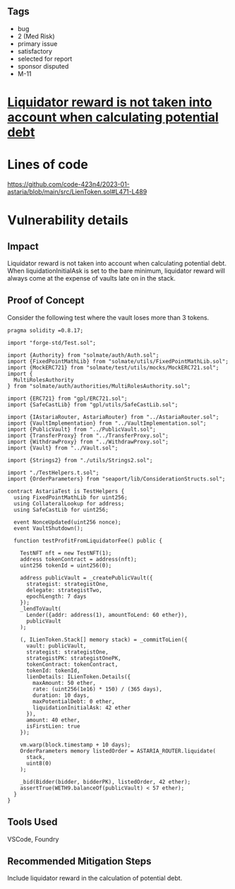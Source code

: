 ## Tags

- bug
- 2 (Med Risk)
- primary issue
- satisfactory
- selected for report
- sponsor disputed
- M-11

# [Liquidator reward is not taken into account when calculating potential debt](https://github.com/code-423n4/2023-01-astaria-findings/issues/400) 

# Lines of code

https://github.com/code-423n4/2023-01-astaria/blob/main/src/LienToken.sol#L471-L489


# Vulnerability details

## Impact
Liquidator reward is not taken into account when calculating potential debt. When liquidationInitialAsk is set to the bare minimum, liquidator reward will always come at the expense of vaults late on in the stack.

## Proof of Concept
Consider the following test where the vault loses more than 3 tokens.
```
pragma solidity =0.8.17;

import "forge-std/Test.sol";

import {Authority} from "solmate/auth/Auth.sol";
import {FixedPointMathLib} from "solmate/utils/FixedPointMathLib.sol";
import {MockERC721} from "solmate/test/utils/mocks/MockERC721.sol";
import {
  MultiRolesAuthority
} from "solmate/auth/authorities/MultiRolesAuthority.sol";

import {ERC721} from "gpl/ERC721.sol";
import {SafeCastLib} from "gpl/utils/SafeCastLib.sol";

import {IAstariaRouter, AstariaRouter} from "../AstariaRouter.sol";
import {VaultImplementation} from "../VaultImplementation.sol";
import {PublicVault} from "../PublicVault.sol";
import {TransferProxy} from "../TransferProxy.sol";
import {WithdrawProxy} from "../WithdrawProxy.sol";
import {Vault} from "../Vault.sol";

import {Strings2} from "./utils/Strings2.sol";

import "./TestHelpers.t.sol";
import {OrderParameters} from "seaport/lib/ConsiderationStructs.sol";

contract AstariaTest is TestHelpers {
  using FixedPointMathLib for uint256;
  using CollateralLookup for address;
  using SafeCastLib for uint256;

  event NonceUpdated(uint256 nonce);
  event VaultShutdown();

  function testProfitFromLiquidatorFee() public {

    TestNFT nft = new TestNFT(1);
    address tokenContract = address(nft);
    uint256 tokenId = uint256(0);

    address publicVault = _createPublicVault({
      strategist: strategistOne,
      delegate: strategistTwo,
      epochLength: 7 days
    });
    _lendToVault(
      Lender({addr: address(1), amountToLend: 60 ether}),
      publicVault
    );

    (, ILienToken.Stack[] memory stack) = _commitToLien({
      vault: publicVault,
      strategist: strategistOne,
      strategistPK: strategistOnePK,
      tokenContract: tokenContract,
      tokenId: tokenId,
      lienDetails: ILienToken.Details({
        maxAmount: 50 ether,
        rate: (uint256(1e16) * 150) / (365 days),
        duration: 10 days,
        maxPotentialDebt: 0 ether,
        liquidationInitialAsk: 42 ether
      }),
      amount: 40 ether,
      isFirstLien: true
    });

    vm.warp(block.timestamp + 10 days);
    OrderParameters memory listedOrder = ASTARIA_ROUTER.liquidate(
      stack,
      uint8(0)
    );

    _bid(Bidder(bidder, bidderPK), listedOrder, 42 ether);
    assertTrue(WETH9.balanceOf(publicVault) < 57 ether);
  }
}
```


## Tools Used
VSCode, Foundry

## Recommended Mitigation Steps
Include liquidator reward in the calculation of potential debt.